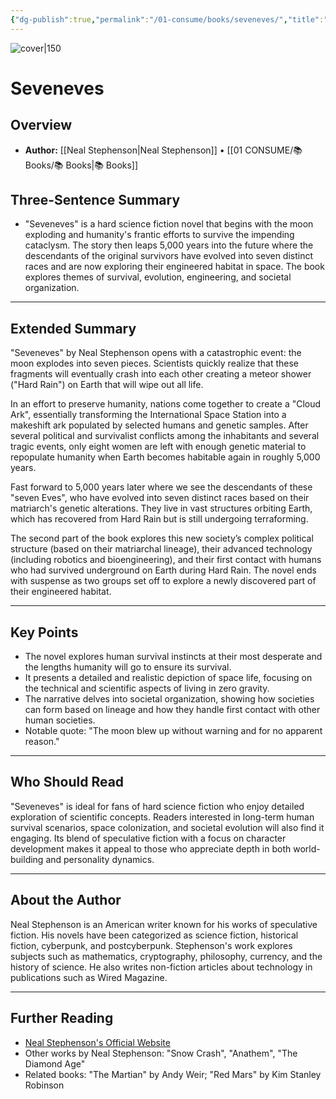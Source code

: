 ```yaml
---
{"dg-publish":true,"permalink":"/01-consume/books/seveneves/","title":"Seveneves","tags":["science-fiction","evolution","engineering","society","humanity","survival"]}
---
```


![cover|150](http://books.google.com/books/content?id=0VWdBAAAQBAJ&printsec=frontcover&img=1&zoom=1&edge=curl&source=gbs_api)
# Seveneves

## Overview
- **Author:** [[Neal Stephenson\|Neal Stephenson]] • [[01 CONSUME/📚 Books/📚 Books\|📚 Books]]
## Three-Sentence Summary
- "Seveneves" is a hard science fiction novel that begins with the moon exploding and humanity's frantic efforts to survive the impending cataclysm. The story then leaps 5,000 years into the future where the descendants of the original survivors have evolved into seven distinct races and are now exploring their engineered habitat in space. The book explores themes of survival, evolution, engineering, and societal organization.

---

## Extended Summary
"Seveneves" by Neal Stephenson opens with a catastrophic event: the moon explodes into seven pieces. Scientists quickly realize that these fragments will eventually crash into each other creating a meteor shower ("Hard Rain") on Earth that will wipe out all life.

In an effort to preserve humanity, nations come together to create a "Cloud Ark", essentially transforming the International Space Station into a makeshift ark populated by selected humans and genetic samples. After several political and survivalist conflicts among the inhabitants and several tragic events, only eight women are left with enough genetic material to repopulate humanity when Earth becomes habitable again in roughly 5,000 years.

Fast forward to 5,000 years later where we see the descendants of these "seven Eves", who have evolved into seven distinct races based on their matriarch's genetic alterations. They live in vast structures orbiting Earth, which has recovered from Hard Rain but is still undergoing terraforming.

The second part of the book explores this new society’s complex political structure (based on their matriarchal lineage), their advanced technology (including robotics and bioengineering), and their first contact with humans who had survived underground on Earth during Hard Rain. The novel ends with suspense as two groups set off to explore a newly discovered part of their engineered habitat.

---

## Key Points
- The novel explores human survival instincts at their most desperate and the lengths humanity will go to ensure its survival.
- It presents a detailed and realistic depiction of space life, focusing on the technical and scientific aspects of living in zero gravity.
- The narrative delves into societal organization, showing how societies can form based on lineage and how they handle first contact with other human societies.
- Notable quote: "The moon blew up without warning and for no apparent reason."

---

## Who Should Read
"Seveneves" is ideal for fans of hard science fiction who enjoy detailed exploration of scientific concepts. Readers interested in long-term human survival scenarios, space colonization, and societal evolution will also find it engaging. Its blend of speculative fiction with a focus on character development makes it appeal to those who appreciate depth in both world-building and personality dynamics.

---

## About the Author
Neal Stephenson is an American writer known for his works of speculative fiction. His novels have been categorized as science fiction, historical fiction, cyberpunk, and postcyberpunk. Stephenson's work explores subjects such as mathematics, cryptography, philosophy, currency, and the history of science. He also writes non-fiction articles about technology in publications such as Wired Magazine.

---

## Further Reading
- [Neal Stephenson's Official Website](https://www.nealstephenson.com/)
- Other works by Neal Stephenson: "Snow Crash", "Anathem", "The Diamond Age"
- Related books: "The Martian" by Andy Weir; "Red Mars" by Kim Stanley Robinson
